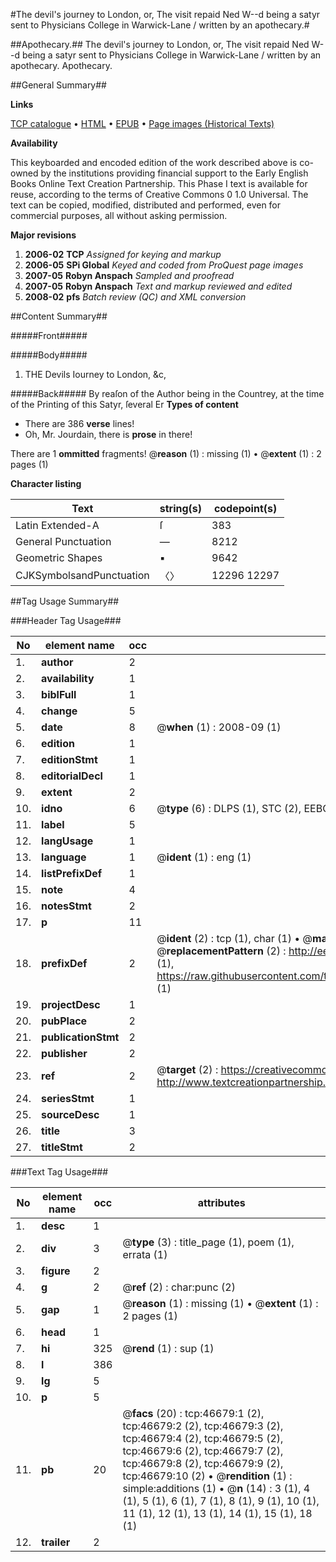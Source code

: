 #The devil's journey to London, or, The visit repaid Ned W--d being a satyr sent to Physicians College in Warwick-Lane / written by an apothecary.#

##Apothecary.##
The devil's journey to London, or, The visit repaid Ned W--d being a satyr sent to Physicians College in Warwick-Lane / written by an apothecary.
Apothecary.

##General Summary##

**Links**

[TCP catalogue](http://www.ota.ox.ac.uk/tcp/)  • 
[HTML](http://tei.it.ox.ac.uk/tcp/Texts-HTML/free/A35/A35805.html)  • 
[EPUB](http://tei.it.ox.ac.uk/tcp/Texts-EPUB/free/A35/A35805.epub) • 
[Page images (Historical Texts)](https://data.historicaltexts.jisc.ac.uk/view?pubId=eebo-11196278e&pageId=eebo-11196278e-46679-1)

**Availability**

This keyboarded and encoded edition of the
	       work described above is co-owned by the institutions
	       providing financial support to the Early English Books
	       Online Text Creation Partnership. This Phase I text is
	       available for reuse, according to the terms of Creative
	       Commons 0 1.0 Universal. The text can be copied,
	       modified, distributed and performed, even for
	       commercial purposes, all without asking permission.

**Major revisions**

1. __2006-02__ __TCP__ *Assigned for keying and markup*
1. __2006-05__ __SPi Global__ *Keyed and coded from ProQuest page images*
1. __2007-05__ __Robyn Anspach__ *Sampled and proofread*
1. __2007-05__ __Robyn Anspach__ *Text and markup reviewed and edited*
1. __2008-02__ __pfs__ *Batch review (QC) and XML conversion*

##Content Summary##

#####Front#####

#####Body#####

1. THE Devils Iourney to London, &c,

#####Back#####
By reaſon of the Author being in the Countrey, at the time of the Printing of this Satyr, ſeveral Er
**Types of content**

  * There are 386 **verse** lines!
  * Oh, Mr. Jourdain, there is **prose** in there!

There are 1 **ommitted** fragments! 
 @__reason__ (1) : missing (1)  •  @__extent__ (1) : 2 pages (1)

**Character listing**


|Text|string(s)|codepoint(s)|
|---|---|---|
|Latin Extended-A|ſ|383|
|General Punctuation|—|8212|
|Geometric Shapes|▪|9642|
|CJKSymbolsandPunctuation|〈〉|12296 12297|

##Tag Usage Summary##

###Header Tag Usage###

|No|element name|occ|attributes|
|---|---|---|---|
|1.|__author__|2||
|2.|__availability__|1||
|3.|__biblFull__|1||
|4.|__change__|5||
|5.|__date__|8| @__when__ (1) : 2008-09 (1)|
|6.|__edition__|1||
|7.|__editionStmt__|1||
|8.|__editorialDecl__|1||
|9.|__extent__|2||
|10.|__idno__|6| @__type__ (6) : DLPS (1), STC (2), EEBO-CITATION (1), OCLC (1), VID (1)|
|11.|__label__|5||
|12.|__langUsage__|1||
|13.|__language__|1| @__ident__ (1) : eng (1)|
|14.|__listPrefixDef__|1||
|15.|__note__|4||
|16.|__notesStmt__|2||
|17.|__p__|11||
|18.|__prefixDef__|2| @__ident__ (2) : tcp (1), char (1)  •  @__matchPattern__ (2) : ([0-9\-]+):([0-9IVX]+) (1), (.+) (1)  •  @__replacementPattern__ (2) : http://eebo.chadwyck.com/downloadtiff?vid=$1&page=$2 (1), https://raw.githubusercontent.com/textcreationpartnership/Texts/master/tcpchars.xml#$1 (1)|
|19.|__projectDesc__|1||
|20.|__pubPlace__|2||
|21.|__publicationStmt__|2||
|22.|__publisher__|2||
|23.|__ref__|2| @__target__ (2) : https://creativecommons.org/publicdomain/zero/1.0/ (1), http://www.textcreationpartnership.org/docs/. (1)|
|24.|__seriesStmt__|1||
|25.|__sourceDesc__|1||
|26.|__title__|3||
|27.|__titleStmt__|2||


###Text Tag Usage###

|No|element name|occ|attributes|
|---|---|---|---|
|1.|__desc__|1||
|2.|__div__|3| @__type__ (3) : title_page (1), poem (1), errata (1)|
|3.|__figure__|2||
|4.|__g__|2| @__ref__ (2) : char:punc (2)|
|5.|__gap__|1| @__reason__ (1) : missing (1)  •  @__extent__ (1) : 2 pages (1)|
|6.|__head__|1||
|7.|__hi__|325| @__rend__ (1) : sup (1)|
|8.|__l__|386||
|9.|__lg__|5||
|10.|__p__|5||
|11.|__pb__|20| @__facs__ (20) : tcp:46679:1 (2), tcp:46679:2 (2), tcp:46679:3 (2), tcp:46679:4 (2), tcp:46679:5 (2), tcp:46679:6 (2), tcp:46679:7 (2), tcp:46679:8 (2), tcp:46679:9 (2), tcp:46679:10 (2)  •  @__rendition__ (1) : simple:additions (1)  •  @__n__ (14) : 3 (1), 4 (1), 5 (1), 6 (1), 7 (1), 8 (1), 9 (1), 10 (1), 11 (1), 12 (1), 13 (1), 14 (1), 15 (1), 18 (1)|
|12.|__trailer__|2||
